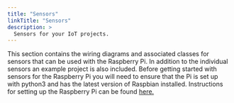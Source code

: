 ```yaml
---
title: "Sensors"
linkTitle: "Sensors"
description: >
  Sensors for your IoT projects.
---
```



This section contains the wiring diagrams and associated classes for sensors that can be used with the Raspberry Pi.  In addition to the individual sensors an example project is also included.  Before getting started with sensors for the Raspberry Pi you will need to ensure that the Pi is set up with python3 and has the latest version of Raspbian installed.  Instructions for setting up the Raspberry Pi can be found [here.](https://github.com/cloudmesh-community/book/blob/master/chapters/iot/pi.md)




